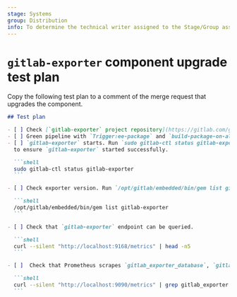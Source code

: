 ```yaml
---
stage: Systems
group: Distribution
info: To determine the technical writer assigned to the Stage/Group associated with this page, see https://handbook.gitlab.com/handbook/product/ux/technical-writing/#assignments
---
```


# `gitlab-exporter` component upgrade test plan

Copy the following test plan to a comment of the merge request that upgrades the component.

````markdown
## Test plan

- [ ] Check [`gitlab-exporter` project repository](https://gitlab.com/gitlab-org/ruby/gems/gitlab-exporter) for potential breaking changes.
- [ ] Green pipeline with `Trigger:ee-package` and `build-package-on-all-os`.
- [ ] `gitlab-exporter` starts. Run `sudo gitlab-ctl status gitlab-exporter` and check output
  to ensure `gitlab-exporter` started successfully.

  ```shell
  sudo gitlab-ctl status gitlab-exporter
  ```

- [ ] Check exporter version. Run `/opt/gitlab/embedded/bin/gem list gitlab-exporter`

  ```shell
  /opt/gitlab/embedded/bin/gem list gitlab-exporter
  ```

- [ ] Check that `gitlab-exporter` endpoint can be queried.

  ```shell
  curl --silent "http://localhost:9168/metrics" | head -n5
  ```

- [ ]  Check that Prometheus scrapes `gitlab_exporter_database`, `gitlab_exporter_ruby` and `gitlab_exporter_sidekiq` by poking metrics endpoint.

  ```shell
  curl --silent "http://localhost:9090/metrics" | grep gitlab_exporter
  ```
````
